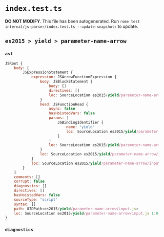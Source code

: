 # `index.test.ts`

**DO NOT MODIFY**. This file has been autogenerated. Run `rome test internal/js-parser/index.test.ts --update-snapshots` to update.

## `es2015 > yield > parameter-name-arrow`

### `ast`

```javascript
JSRoot {
	body: [
		JSExpressionStatement {
			expression: JSArrowFunctionExpression {
				body: JSBlockStatement {
					body: []
					directives: []
					loc: SourceLocation es2015/yield/parameter-name-arrow/input.js 1:11-1:13
				}
				head: JSFunctionHead {
					async: false
					hasHoistedVars: false
					params: [
						JSBindingIdentifier {
							name: "yield"
							loc: SourceLocation es2015/yield/parameter-name-arrow/input.js 1:1-1:6 (yield)
						}
					]
					loc: SourceLocation es2015/yield/parameter-name-arrow/input.js 1:0-1:10
				}
				loc: SourceLocation es2015/yield/parameter-name-arrow/input.js 1:0-1:13
			}
			loc: SourceLocation es2015/yield/parameter-name-arrow/input.js 1:0-1:13
		}
	]
	comments: []
	corrupt: false
	diagnostics: []
	directives: []
	hasHoistedVars: false
	sourceType: "script"
	syntax: []
	path: UIDPath<es2015/yield/parameter-name-arrow/input.js>
	loc: SourceLocation es2015/yield/parameter-name-arrow/input.js 1:0-1:13
}
```

### `diagnostics`

```

```
